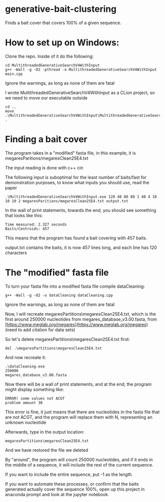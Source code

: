 # generative-bait-clustering
Finds a bait cover that covers 100% of a given sequence.
# How to set up on Windows:
Clone the repo. Inside of it do the following:
```
cd MultithreadedGenerativeSearchV4WithInput
g++ -Wall -g -O2 -pthread -o MultithreadedGenerativeSearchV4WithInput main.cpp
```
Ignore the warnings, as long as none of them are fatal

I wrote MultithreadedGenerativeSearchV4WithInput as a CLion project, so we need to move our executable outside
```
cd ..
move .\MultithreadedGenerativeSearchV4WithInput\MultithreadedGenerativeSearchV4WithInput.exe .
```
# Finding a bait cover
The program takes in a "modified" fasta file, in this example, it is megaresParitions/megaresClean25E4.txt

The input reading is done with c++ cin

The following input is suboptimal for the least number of baits/fast for demonstration purposes, to know what inputs you should use, read the paper
```
.\MultithreadedGenerativeSearchV4WithInput.exe 120 40 80 80 1 40 4 10 10 10 2 megaresParitions/megaresClean25E4.txt output.txt
```
In the wall of print statements, towards the end, you should see something that looks like this:
```
Time measured: 2.327 seconds
Baits/Centroids: 457
```
This means that the program has found a bait covering with 457 baits.

output.txt contains the baits, it is now 457 lines long, and each line has 120 characters
# The "modified" fasta file
To turn your fasta file into a modified fasta file compile dataCleaning:
```
g++ -Wall -g -O2 -o dataCleaning dataCleaning.cpp
```
Ignore the warnings, as long as none of them are fatal

Now, I will recreate megaresPartitions\megaresClean25E4.txt, which is the first around 250000 nucleotides from megares_database_v3.00.fasta, from [https://www.meglab.org/megares](https://www.meglab.org/megares) (need to add citation for data sets)

So let's delete megaresPartitions\megaresClean25E4.txt first:
```
del .\megaresPartitions\megaresClean25E4.txt
```
And now recreate it:
```
.\dataCleaning.exe
250000
megares_database_v3.00.fasta
```
Now there will be a wall of print statements, and at the end, the program might display something like:
```
ERROR! some values not ACGT
problem amount 30
```
This error is fine, it just means that there are nucleotides in the fasta file that are not ACGT, and the program will replace them with N, representing an unknown nucleotide

Afterwards, type in the output location:
```
megaresPartitions\megaresClean25E4.txt
```
And we have restored the file we deleted

By "around", the program will count 250000 nucleotides, and if it ends in the middle of a sequence, it will include the rest of the current sequence.

If you want to include the entire sequence, put -1 as the length

If you want to automate these processes, or confirm that the baits generated actually cover the sequence 100%, open up this project in anaconda prompt and look at the jupyter notebook.
